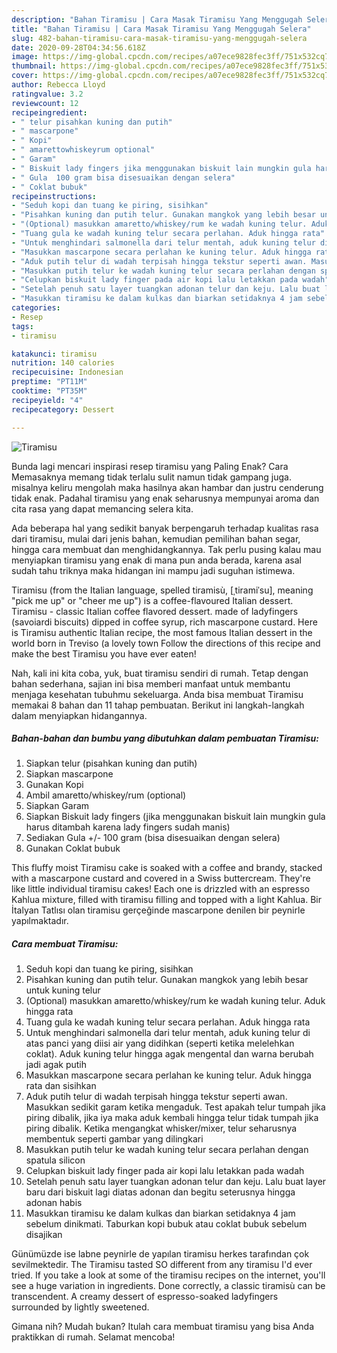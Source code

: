```yaml
---
description: "Bahan Tiramisu | Cara Masak Tiramisu Yang Menggugah Selera"
title: "Bahan Tiramisu | Cara Masak Tiramisu Yang Menggugah Selera"
slug: 482-bahan-tiramisu-cara-masak-tiramisu-yang-menggugah-selera
date: 2020-09-28T04:34:56.618Z
image: https://img-global.cpcdn.com/recipes/a07ece9828fec3ff/751x532cq70/tiramisu-foto-resep-utama.jpg
thumbnail: https://img-global.cpcdn.com/recipes/a07ece9828fec3ff/751x532cq70/tiramisu-foto-resep-utama.jpg
cover: https://img-global.cpcdn.com/recipes/a07ece9828fec3ff/751x532cq70/tiramisu-foto-resep-utama.jpg
author: Rebecca Lloyd
ratingvalue: 3.2
reviewcount: 12
recipeingredient:
- " telur pisahkan kuning dan putih"
- " mascarpone"
- " Kopi"
- " amarettowhiskeyrum optional"
- " Garam"
- " Biskuit lady fingers jika menggunakan biskuit lain mungkin gula harus ditambah karena lady fingers sudah manis"
- " Gula  100 gram bisa disesuaikan dengan selera"
- " Coklat bubuk"
recipeinstructions:
- "Seduh kopi dan tuang ke piring, sisihkan"
- "Pisahkan kuning dan putih telur. Gunakan mangkok yang lebih besar untuk kuning telur"
- "(Optional) masukkan amaretto/whiskey/rum ke wadah kuning telur. Aduk hingga rata"
- "Tuang gula ke wadah kuning telur secara perlahan. Aduk hingga rata"
- "Untuk menghindari salmonella dari telur mentah, aduk kuning telur di atas panci yang diisi air yang didihkan (seperti ketika melelehkan coklat). Aduk kuning telur hingga agak mengental dan warna berubah jadi agak putih"
- "Masukkan mascarpone secara perlahan ke kuning telur. Aduk hingga rata dan sisihkan"
- "Aduk putih telur di wadah terpisah hingga tekstur seperti awan. Masukkan sedikit garam ketika mengaduk. Test apakah telur tumpah jika piring dibalik, jika iya maka aduk kembali hingga telur tidak tumpah jika piring dibalik. Ketika mengangkat whisker/mixer, telur seharusnya membentuk seperti gambar yang dilingkari"
- "Masukkan putih telur ke wadah kuning telur secara perlahan dengan spatula silicon"
- "Celupkan biskuit lady finger pada air kopi lalu letakkan pada wadah"
- "Setelah penuh satu layer tuangkan adonan telur dan keju. Lalu buat layer baru dari biskuit lagi diatas adonan dan begitu seterusnya hingga adonan habis"
- "Masukkan tiramisu ke dalam kulkas dan biarkan setidaknya 4 jam sebelum dinikmati. Taburkan kopi bubuk atau coklat bubuk sebelum disajikan"
categories:
- Resep
tags:
- tiramisu

katakunci: tiramisu 
nutrition: 140 calories
recipecuisine: Indonesian
preptime: "PT11M"
cooktime: "PT35M"
recipeyield: "4"
recipecategory: Dessert

---
```



![Tiramisu](https://img-global.cpcdn.com/recipes/a07ece9828fec3ff/751x532cq70/tiramisu-foto-resep-utama.jpg)

Bunda lagi mencari inspirasi resep tiramisu yang Paling Enak? Cara Memasaknya memang tidak terlalu sulit namun tidak gampang juga. misalnya keliru mengolah maka hasilnya akan hambar dan justru cenderung tidak enak. Padahal tiramisu yang enak seharusnya mempunyai aroma dan cita rasa yang dapat memancing selera kita.

Ada beberapa hal yang sedikit banyak berpengaruh terhadap kualitas rasa dari tiramisu, mulai dari jenis bahan, kemudian pemilihan bahan segar, hingga cara membuat dan menghidangkannya. Tak perlu pusing kalau mau menyiapkan tiramisu yang enak di mana pun anda berada, karena asal sudah tahu triknya maka hidangan ini mampu jadi suguhan istimewa.

Tiramisu (from the Italian language, spelled tiramisù, [ˌtiramiˈsu], meaning &#34;pick me up&#34; or &#34;cheer me up&#34;) is a coffee-flavoured Italian dessert. Tiramisu - classic Italian coffee flavored dessert. made of ladyfingers (savoiardi biscuits) dipped in coffee syrup, rich mascarpone custard. Here is Tiramisu authentic Italian recipe, the most famous Italian dessert in the world born in Treviso (a lovely town Follow the directions of this recipe and make the best Tiramisu you have ever eaten!


Nah, kali ini kita coba, yuk, buat tiramisu sendiri di rumah. Tetap dengan bahan sederhana, sajian ini bisa memberi manfaat untuk membantu menjaga kesehatan tubuhmu sekeluarga. Anda bisa membuat Tiramisu memakai 8 bahan dan 11 tahap pembuatan. Berikut ini langkah-langkah dalam menyiapkan hidangannya.

<!--inarticleads1-->

##### Bahan-bahan dan bumbu yang dibutuhkan dalam pembuatan Tiramisu:

1. Siapkan  telur (pisahkan kuning dan putih)
1. Siapkan  mascarpone
1. Gunakan  Kopi
1. Ambil  amaretto/whiskey/rum (optional)
1. Siapkan  Garam
1. Siapkan  Biskuit lady fingers (jika menggunakan biskuit lain mungkin gula harus ditambah karena lady fingers sudah manis)
1. Sediakan  Gula +/- 100 gram (bisa disesuaikan dengan selera)
1. Gunakan  Coklat bubuk


This fluffy moist Tiramisu cake is soaked with a coffee and brandy, stacked with a mascarpone custard and covered in a Swiss buttercream. They&#39;re like little individual tiramisu cakes! Each one is drizzled with an espresso Kahlua mixture, filled with tiramisu filling and topped with a light Kahlua. Bir İtalyan Tatlısı olan tiramisu gerçeğinde mascarpone denilen bir peynirle yapılmaktadır. 

<!--inarticleads2-->

##### Cara membuat Tiramisu:

1. Seduh kopi dan tuang ke piring, sisihkan
1. Pisahkan kuning dan putih telur. Gunakan mangkok yang lebih besar untuk kuning telur
1. (Optional) masukkan amaretto/whiskey/rum ke wadah kuning telur. Aduk hingga rata
1. Tuang gula ke wadah kuning telur secara perlahan. Aduk hingga rata
1. Untuk menghindari salmonella dari telur mentah, aduk kuning telur di atas panci yang diisi air yang didihkan (seperti ketika melelehkan coklat). Aduk kuning telur hingga agak mengental dan warna berubah jadi agak putih
1. Masukkan mascarpone secara perlahan ke kuning telur. Aduk hingga rata dan sisihkan
1. Aduk putih telur di wadah terpisah hingga tekstur seperti awan. Masukkan sedikit garam ketika mengaduk. Test apakah telur tumpah jika piring dibalik, jika iya maka aduk kembali hingga telur tidak tumpah jika piring dibalik. Ketika mengangkat whisker/mixer, telur seharusnya membentuk seperti gambar yang dilingkari
1. Masukkan putih telur ke wadah kuning telur secara perlahan dengan spatula silicon
1. Celupkan biskuit lady finger pada air kopi lalu letakkan pada wadah
1. Setelah penuh satu layer tuangkan adonan telur dan keju. Lalu buat layer baru dari biskuit lagi diatas adonan dan begitu seterusnya hingga adonan habis
1. Masukkan tiramisu ke dalam kulkas dan biarkan setidaknya 4 jam sebelum dinikmati. Taburkan kopi bubuk atau coklat bubuk sebelum disajikan


Günümüzde ise labne peynirle de yapılan tiramisu herkes tarafından çok sevilmektedir. The Tiramisu tasted SO different from any tiramisu I&#39;d ever tried. If you take a look at some of the tiramisu recipes on the internet, you&#39;ll see a huge variation in ingredients. Done correctly, a classic tiramisù can be transcendent. A creamy dessert of espresso-soaked ladyfingers surrounded by lightly sweetened. 

Gimana nih? Mudah bukan? Itulah cara membuat tiramisu yang bisa Anda praktikkan di rumah. Selamat mencoba!
